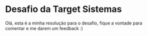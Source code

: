 <h1>  Desafio da Target Sistemas </h1>
<p> Olá, esta é a minha resolução para o desafio, fique a vontade para comentar e me darem um feedback :) </p>

